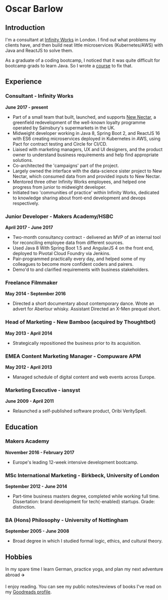 # Oscar Barlow

## Introduction
I'm a consultant at [Infinity Works](https://www.infinityworks.com/) in London. I find out what problems my clients have, and then build neat little microservices (Kubernetes/AWS) with Java and ReactJS to solve them.

As a graduate of a coding bootcamp, I noticed that it was quite difficult for bootcamp grads to learn Java. So I wrote a [course](https://github.com/oscar-barlow/java-quickstart) to fix that.

## Experience

### Consultant - Infinity Works 
**June 2017 - present**
* Part of a small team that built, launched, and supports [New Nectar](https://www.moneywise.co.uk/news/2018-04-05/sainburys-trials-new-nectar-scheme), a greenfield redevelopment of the well-known loyalty programme operated by Sainsbury's supermarkets in the UK.
* Midweight developer working in Java 8, Spring Boot 2, and ReactJS 16 with ES6 creating microservices deployed in Kubernetes in AWS, using Pact for contract testing and Circle for CI/CD.
* Liaised with marketing managers, UX and UI designers, and the product owner to understand business requirements and help find appropriate solutions.
* Co-architected the 'campaigns' part of the project.
* Largely owned the interface with the data-science sister project to New Nectar, which consumed data from and provided inputs to New Nectar.
* Mentored three other Infinity Works employees, and helped one progress from junior to midweight developer.
* Initiated two 'communities of practice' within Infinity Works, dedicated to knowledge sharing about front-end development and devops respectively.

### Junior Developer - Makers Academy/HSBC
**April 2017 - June 2017**

* Two-month consultancy contract - delivered an MVP of an internal tool for reconciling employee data from different sources.
* Used Java 8 With Spring Boot 1.5 and AngularJS 4 on the front end, deployed to Pivotal Cloud Foundry via Jenkins.
* Pair-programmed practically every day, and helped some of my colleagues to become more confident coders and pairers.
* Demo'd to and clarified requirements with business stakeholders.

### Freelance Filmmaker
**May 2014 - September 2016**

* Directed a short documentary about contemporary dance. Wrote an advert for Aberlour whisky. Assistant Directed an X-Men prequel short.

### Head of Marketing - New Bamboo (acquired by Thoughtbot)
**May 2013 - April 2014**

* Strategically repositioned the business prior to its acquisition.

### EMEA Content Marketing Manager - Compuware APM
**May 2012 - April 2013**

* Managed schedule of digital content and web events across Europe.

### Marketing Executive - iansyst
**June 2009 - April 2011**

* Relaunched a self-published software product, Oribi VeritySpell.

## Education
### Makers Academy
**November 2016 - February 2017**

* Europe's leading 12-week intensive development bootcamp.

### MSc International Marketing - Birkbeck, University of London
**September 2012 - June 2014**

* Part-time business masters degree, completed while working full time. Dissertation: brand development for tech(-enabled) startups. Grade: distinction.

### BA (Hons) Philosophy - University of Nottingham 
**September 2005 - June 2008**

* Broad degree in which I studied formal logic, ethics, and cultural theory.

## Hobbies
In my spare time I learn German, practice yoga, and plan my next adventure abroad :airplane:

I enjoy reading. You can see my public notes/reviews of books I've read on my [Goodreads profile](https://www.goodreads.com/user/show/88872855-oscar-barlow).